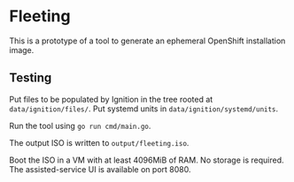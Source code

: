 Fleeting
========

This is a prototype of a tool to generate an ephemeral OpenShift installation
image.

Testing
-------

Put files to be populated by Ignition in the tree rooted at
`data/ignition/files/`. Put systemd units in `data/ignition/systemd/units`.

Run the tool using `go run cmd/main.go`.

The output ISO is written to `output/fleeting.iso`.

Boot the ISO in a VM with at least 4096MiB of RAM. No storage is required.
The assisted-service UI is available on port 8080.
